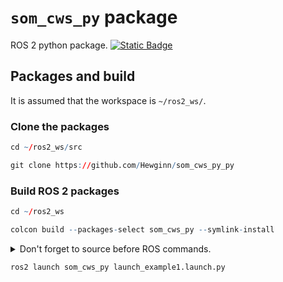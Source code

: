 # `som_cws_py` package
ROS 2 python package.  [![Static Badge](https://img.shields.io/badge/ROS_2-Humble-34aec5)](https://docs.ros.org/en/humble/)
## Packages and build

It is assumed that the workspace is `~/ros2_ws/`.

### Clone the packages
``` r
cd ~/ros2_ws/src
```
``` r
git clone https://github.com/Hewginn/som_cws_py_py
```

### Build ROS 2 packages
``` r
cd ~/ros2_ws
```
``` r
colcon build --packages-select som_cws_py --symlink-install
```

<details>
<summary> Don't forget to source before ROS commands.</summary>

``` bash
source ~/ros2_ws/install/setup.bash
```
</details>

``` r
ros2 launch som_cws_py launch_example1.launch.py
```